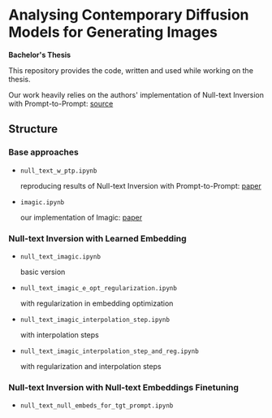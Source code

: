 # Analysing Contemporary Diffusion Models for Generating Images

**Bachelor's Thesis**

This repository provides the code, written and used while working on the thesis.

Our work heavily relies on the authors' implementation of Null-text Inversion with Prompt-to-Prompt: [source](https://github.com/google/prompt-to-prompt/#null-text-inversion-for-editing-real-images)

## Structure

### Base approaches

- ```null_text_w_ptp.ipynb```

  reproducing results of Null-text Inversion with Prompt-to-Prompt: [paper](https://arxiv.org/abs/2211.09794)

- ```imagic.ipynb```

  our implementation of Imagic: [paper](https://arxiv.org/abs/2210.09276)

### Null-text Inversion with Learned Embedding

- ```null_text_imagic.ipynb```

  basic version
	
- ```null_text_imagic_e_opt_regularization.ipynb```

  with regularization in embedding optimization

- ```null_text_imagic_interpolation_step.ipynb```

  with interpolation steps

- ```null_text_imagic_interpolation_step_and_reg.ipynb```

  with regularization and interpolation steps

### Null-text Inversion with Null-text Embeddings Finetuning

- ```null_text_null_embeds_for_tgt_prompt.ipynb```
